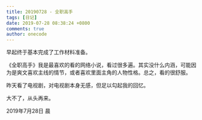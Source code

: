```yaml
---
title: 20190728 - 全职高手
tags: [日记]
date: 2019-07-28 08:38:24 +0800
comments: true
author: onecode
---
```

早起终于基本完成了工作材料准备。

《全职高手》我是最喜欢的看的网络小说，看过很多遍。其实没什么内涵，可能因为是爽文喜欢主线的情节，或者喜欢里面主角的人物性格。总之，看的很舒服。

昨天看了电视剧，对电视剧本身无感，但足以勾起我的回忆。

大不了，从头再来。


2019年7月28日 晨